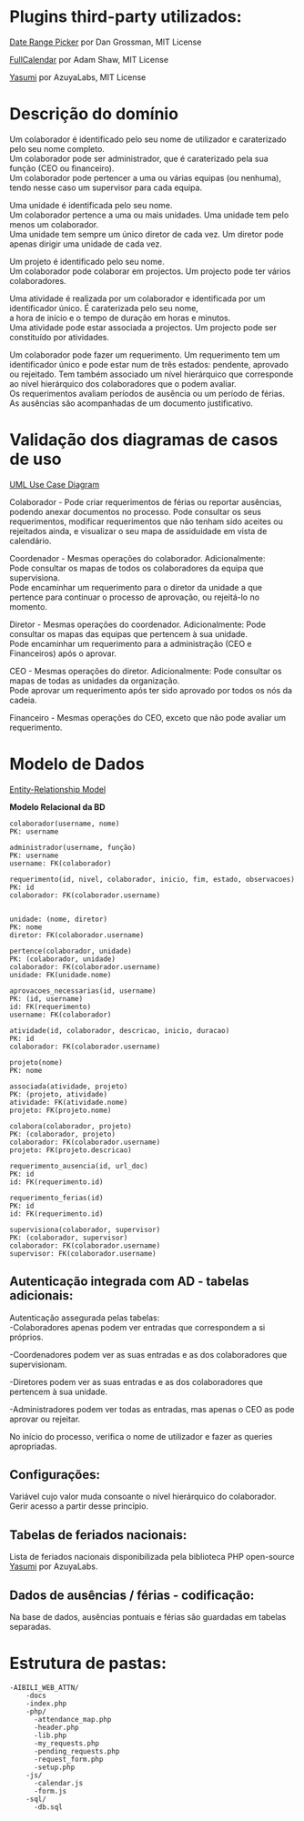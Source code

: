 # Plugins third-party utilizados:
[Date Range Picker](http://www.daterangepicker.com/) por Dan Grossman, MIT License

[FullCalendar](https://fullcalendar.io/) por Adam Shaw, MIT License

[Yasumi](https://azuyalabs.github.io/yasumi/) por AzuyaLabs, MIT License

# Descrição do domínio
Um colaborador é identificado pelo seu nome de utilizador e caraterizado pelo seu nome completo.  
Um colaborador pode ser administrador, que é caraterizado pela sua função (CEO ou financeiro).  
Um colaborador pode pertencer a uma ou várias equipas (ou nenhuma), tendo nesse caso um supervisor para cada equipa.  

Uma unidade é identificada pelo seu nome.  
Um colaborador pertence a uma ou mais unidades. Uma unidade tem pelo menos um colaborador.  
Uma unidade tem sempre um único diretor de cada vez. Um diretor pode apenas dirigir uma unidade de cada vez.  

Um projeto é identificado pelo seu nome.  
Um colaborador pode colaborar em projectos. Um projecto pode ter vários colaboradores.  

Uma atividade é realizada por um colaborador e identificada por um identificador único. É caraterizada pelo seu nome,  
a hora de início e o tempo de duração em horas e minutos.  
Uma atividade pode estar associada a projectos. Um projecto pode ser constituído por atividades.  

Um colaborador pode fazer um requerimento. Um requerimento tem um identificador único e pode estar num de três estados: pendente, aprovado ou rejeitado. Tem também associado um nível hierárquico que
corresponde ao nível hierárquico dos colaboradores que o podem avaliar.  
Os requerimentos avaliam períodos de ausência ou um período de férias. As ausências são  acompanhadas de um documento justificativo.  

# Validação dos diagramas de casos de uso
[UML Use Case Diagram](https://www.lucidchart.com/documents/edit/a3c0dfd0-8d7e-418e-a441-6910246505de/0)

Colaborador - Pode criar requerimentos de férias ou reportar ausências, podendo anexar documentos no processo. Pode
                  consultar os seus requerimentos, modificar requerimentos que não tenham sido aceites ou rejeitados ainda, e
                  visualizar o seu mapa de assiduidade em vista de calendário.

Coordenador - Mesmas operações do colaborador. Adicionalmente:  
                  Pode consultar os mapas de todos os colaboradores da equipa que supervisiona.  
                  Pode encaminhar um requerimento para o diretor da unidade a que pertence para continuar o processo de
                  aprovação, ou rejeitá-lo no momento.

Diretor - Mesmas operações do coordenador. Adicionalmente:
              Pode consultar  os mapas das equipas que pertencem à sua unidade.  
              Pode encaminhar um requerimento para a administração (CEO e Financeiros) após o aprovar.

CEO - Mesmas operações do diretor. Adicionalmente:
          Pode consultar os mapas de todas as unidades da organização.  
          Pode aprovar um requerimento após ter sido aprovado por todos os nós da cadeia.

Financeiro - Mesmas operações do CEO, exceto que não pode avaliar um requerimento.


# Modelo de Dados
[Entity-Relationship Model](https://www.lucidchart.com/documents/edit/a3c0dfd0-8d7e-418e-a441-6910246505de/0)

**Modelo Relacional da BD**

```
colaborador(username, nome)
PK: username

administrador(username, função)
PK: username
username: FK(colaborador)

requerimento(id, nivel, colaborador, inicio, fim, estado, observacoes)
PK: id
colaborador: FK(colaborador.username)


unidade: (nome, diretor)
PK: nome
diretor: FK(colaborador.username)

pertence(colaborador, unidade)
PK: (colaborador, unidade)
colaborador: FK(colaborador.username)
unidade: FK(unidade.nome)

aprovacoes_necessarias(id, username)
PK: (id, username)
id: FK(requerimento)
username: FK(colaborador)

atividade(id, colaborador, descricao, inicio, duracao)
PK: id 
colaborador: FK(colaborador.username)

projeto(nome)
PK: nome

associada(atividade, projeto)
PK: (projeto, atividade)
atividade: FK(atividade.nome)
projeto: FK(projeto.nome)

colabora(colaborador, projeto)
PK: (colaborador, projeto)
colaborador: FK(colaborador.username)
projeto: FK(projeto.descricao)

requerimento_ausencia(id, url_doc)
PK: id
id: FK(requerimento.id)

requerimento_ferias(id)
PK: id
id: FK(requerimento.id)

supervisiona(colaborador, supervisor)
PK: (colaborador, supervisor)
colaborador: FK(colaborador.username)
supervisor: FK(colaborador.username)
```

## Autenticação integrada com AD - tabelas adicionais:

Autenticação assegurada pelas tabelas:  
-Colaboradores apenas podem ver entradas que correspondem a si próprios. 

-Coordenadores podem ver as suas entradas e as dos colaboradores que supervisionam.

-Diretores podem ver as suas entradas e as dos colaboradores que pertencem à sua unidade.

-Administradores podem ver todas as entradas, mas apenas o CEO as pode aprovar ou rejeitar.

No início do processo, verifica o nome de utilizador e fazer as queries apropriadas.

## Configurações:
Variável cujo valor muda consoante o nível hierárquico do colaborador. Gerir acesso a partir desse princípio.

## Tabelas de feriados nacionais:
Lista de feriados nacionais disponibilizada pela biblioteca PHP open-source [Yasumi](https://azuyalabs.github.io/yasumi/) por AzuyaLabs.

## Dados de ausências / férias - codificação:
Na base de dados, ausências pontuais e férias são guardadas em tabelas separadas.

# Estrutura de pastas:
    -AIBILI_WEB_ATTN/
        -docs
        -index.php
        -php/
          -attendance_map.php
          -header.php
          -lib.php
          -my_requests.php
          -pending_requests.php
          -request_form.php
          -setup.php
        -js/
          -calendar.js
          -form.js
        -sql/
          -db.sql